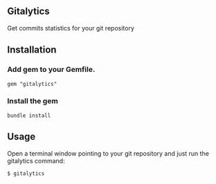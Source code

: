 
## Gitalytics

Get commits statistics for your git repository 

## Installation

### Add gem to your Gemfile.

    gem "gitalytics"

### Install the gem

    bundle install

## Usage
Open a terminal window pointing to your git repository and just run the gitalytics command:

    $ gitalytics

